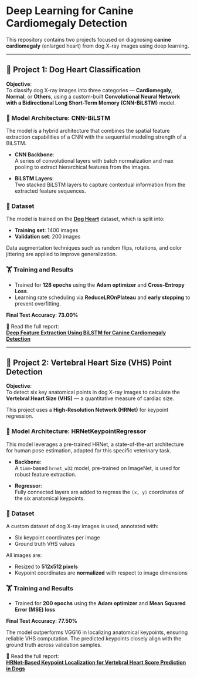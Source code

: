 # Deep Learning for Canine Cardiomegaly Detection

This repository contains two projects focused on diagnosing **canine cardiomegaly** (enlarged heart) from dog X-ray images using deep learning.

---

## 📌 Project 1: Dog Heart Classification

**Objective**:  
To classify dog X-ray images into three categories — **Cardiomegaly**, **Normal**, or **Others**, using a custom-built **Convolutional Neural Network with a Bidirectional Long Short-Term Memory (CNN-BiLSTM)** model.

### 🧠 Model Architecture: CNN-BiLSTM

The model is a hybrid architecture that combines the spatial feature extraction capabilities of a CNN with the sequential modeling strength of a BiLSTM.

- **CNN Backbone**:  
  A series of convolutional layers with batch normalization and max pooling to extract hierarchical features from the images.

- **BiLSTM Layers**:  
  Two stacked BiLSTM layers to capture contextual information from the extracted feature sequences.

### 📂 Dataset

The model is trained on the [**Dog Heart**](https://github.com/YoushanZhang/Dog-Cardiomegaly) dataset, which is split into:
- **Training set**: 1400 images  
- **Validation set**: 200 images

Data augmentation techniques such as random flips, rotations, and color jittering are applied to improve generalization.

### 🏋️ Training and Results

- Trained for **128 epochs** using the **Adam optimizer** and **Cross-Entropy Loss**.
- Learning rate scheduling via **ReduceLROnPlateau** and **early stopping** to prevent overfitting.

**Final Test Accuracy**: **73.00%**

📄 Read the full report:  
[**Deep Feature Extraction Using BiLSTM for Canine Cardiomegaly Detection**](https://www.researchgate.net/publication/385944098_Deep_Feature_Extraction_Using_BiLSTM_for_Canine_Cardiomegaly_Detection)

---

## 📌 Project 2: Vertebral Heart Size (VHS) Point Detection

**Objective**:  
To detect six key anatomical points in dog X-ray images to calculate the **Vertebral Heart Size (VHS)** — a quantitative measure of cardiac size.

This project uses a **High-Resolution Network (HRNet)** for keypoint regression.

### 🧠 Model Architecture: HRNetKeypointRegressor

This model leverages a pre-trained HRNet, a state-of-the-art architecture for human pose estimation, adapted for this specific veterinary task.

- **Backbone**:  
  A `timm`-based `hrnet_w32` model, pre-trained on ImageNet, is used for robust feature extraction.

- **Regressor**:  
  Fully connected layers are added to regress the `(x, y)` coordinates of the six anatomical keypoints.

### 📂 Dataset

A custom dataset of dog X-ray images is used, annotated with:
- Six keypoint coordinates per image  
- Ground truth VHS values

All images are:
- Resized to **512x512 pixels**
- Keypoint coordinates are **normalized** with respect to image dimensions

### 🏋️ Training and Results

- Trained for **200 epochs** using the **Adam optimizer** and **Mean Squared Error (MSE) loss**

**Final Test Accuracy**: **77.50%**

The model outperforms VGG16 in localizing anatomical keypoints, ensuring reliable VHS computation. The predicted keypoints closely align with the ground truth across validation samples.

📄 Read the full report:  
[**HRNet-Based Keypoint Localization for Vertebral Heart Score Prediction in Dogs**](https://www.researchgate.net/publication/386424985_HRNet-Based_Keypoint_Localization_for_Vertebral_Heart_Score_Prediction_in_Dogs)
